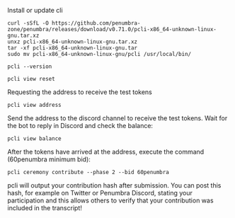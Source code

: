 Install or update cli

```
curl -sSfL -O https://github.com/penumbra-zone/penumbra/releases/download/v0.71.0/pcli-x86_64-unknown-linux-gnu.tar.xz
unxz pcli-x86_64-unknown-linux-gnu.tar.xz
tar -xf pcli-x86_64-unknown-linux-gnu.tar
sudo mv pcli-x86_64-unknown-linux-gnu/pcli /usr/local/bin/

pcli --version

pcli view reset
```

Requesting the address to receive the test tokens
```
pcli view address
```

Send the address to the discord channel to receive the test tokens. Wait for the bot to reply in Discord and check the balance:
```
pcli view balance
```

After the tokens have arrived at the address, execute the command (60penumbra minimum bid):
```
pcli ceremony contribute --phase 2 --bid 60penumbra
```

pcli will output your contribution hash after submission. You can post this hash, for example on Twitter or Penumbra Discord, stating your participation and this allows others to verify that your contribution was included in the transcript!



